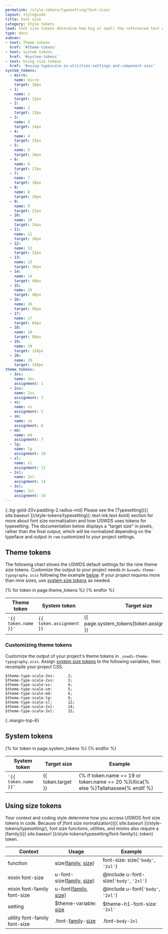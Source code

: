 ```yaml
---
permalink: /style-tokens/typesetting/font-size/
layout: styleguide
title: Font size
category: Style tokens
lead: Font size tokens determine how big or small the referenced text will appear on the screen. The USWDS typescale includes nine regularized theme tokens drawn from 21 system tokens.
type: docs
subnav:
- text: Theme tokens
  href: '#theme-tokens'
- text: System tokens
  href: '#system-tokens'
- text: Using size tokens
  href: '#using-typescale-in-utilities-settings-and-component-sass'
system_tokens:
  - micro:
    name: micro
    target: 10px
  - 1:
    name: 1
    target: 12px
  - 2:
    name: 2
    target: 13px
  - 3:
    name: 3
    target: 14px
  - 4:
    name: 4
    target: 15px
  - 5:
    name: 5
    target: 16px
  - 6:
    name: 6
    target: 17px
  - 7:
    name: 7
    target: 18px
  - 8:
    name: 8
    target: 20px
  - 9:
    name: 9
    target: 22px
  - 10:
    name: 10
    target: 24px
  - 11:
    name: 11
    target: 28px
  - 12:
    name: 12
    target: 32px
  - 13:
    name: 13
    target: 36px
  - 14:
    name: 14
    target: 40px
  - 15:
    name: 15
    target: 48px
  - 16:
    name: 16
    target: 56px
  - 17:
    name: 17
    target: 64px
  - 18:
    name: 18
    target: 80px
  - 19:
    name: 19
    target: 120px
  - 20:
    name: 20
    target: 140px
theme_tokens:
  - 3xs:
    name: 3xs
    assignment: 1
  - 2xs:
    name: 2xs
    assignment: 3
  - xs:
    name: xs
    assignment: 5
  - sm:
    name: sm
    assignment: 6
  - md:
    name: md
    assignment: 7
  - lg:
    name: lg
    assignment: 10
  - xl:
    name: xl
    assignment: 12
  - 2xl:
    name: 2xl
    assignment: 14
  - 3xl:
    name: 3xl
    assignment: 16
---
```


{:.bg-gold-20v.padding-2.radius-md}
Please see the [Typesetting]({{ site.baseurl }}/style-tokens/typesetting){:.text-ink.text-bold} section for more about font size normalization and how USWDS uses tokens for typesetting. The documentation below displays a "target size" in pixels, rather than the final output, which will be normalized depending on the typeface and output in `rem` customized to your project settings.

## Theme tokens
The following chart shows the USWDS default settings for the nine theme size tokens. Customize the output to your project needs in `$uswds-theme-typography.scss` following the example [below](#customizing-theme-tokens). If your project requires more than nine sizes, use [system size tokens](#system-tokens) as needed.

<div class="site-table-wrapper maxw-tablet">
  <table class="usa-table-borderless site-table-responsive">
    <thead>
      <tr>
        <th scope="col">Theme token</th>
        <th scope="col">System token</th>
        <th scope="col">Target size</th>
        <th scope="col">Example</th>
      </tr>
    </thead>
    <tbody class="font-ui-2xs">
      {% for token in page.theme_tokens %}
        <tr>
          <td scope="row" data-title="Theme token">
            <span>
              <code>'{{ token.name }}'</code>
            </span>
          </td>
          <td data-title="System token">
            <span>
              <code>{{ token.assignment }}</code>
            </span>
          </td>
          <td data-title="Output">
            <span>
              {{ page.system_tokens[token.assignment].target }}
            </span>
          </td>
          <td data-title="Example"  class="line-height-sans-1 overflow-hidden">
            <span class="font-sans-{{ token.name }}">
              Tallahassee
            </span>
          </td>
        </tr>
      {% endfor %}
    </tbody>
  </table>
</div>

### Customizing theme tokens
Customize the output of your project's theme tokens in `_uswds-theme-typography.scss`. Assign [system size tokens](#system-tokens) to the following variables, then recompile your project CSS.

```
$theme-type-scale-3xs:      2;
$theme-type-scale-2xs:      3;
$theme-type-scale-xs:       4;
$theme-type-scale-sm:       5;
$theme-type-scale-md:       6;
$theme-type-scale-lg:       9;
$theme-type-scale-xl:       12;
$theme-type-scale-2xl:      14;
$theme-type-scale-3xl:      15;
```


{:.margin-top-6}
## System tokens

<div class="site-table-wrapper maxw-tablet">
  <table class="usa-table-borderless site-table-responsive">
    <thead>
      <tr>
        <th scope="col">System token</th>
        <th scope="col">Target size</th>
        <th scope="col">Example</th>
      </tr>
    </thead>
    <tbody class="font-ui-2xs">
      {% for token in page.system_tokens %}
        <tr>
          <td scope="row" data-title="System token">
            <span>
              <code>'{{ token.name }}'</code>
            </span>
          </td>
          <td data-title="Output">
            <span>
              {{ token.target }}
            </span>
          </td>
          <td data-title="Example"  class="line-height-sans-1 overflow-hidden">
            <span class="font-sans-{{ token.name }}">
              {% if token.name == 19 or token.name == 20 %}Utica{% else %}Tallahassee{% endif %}
            </span>
          </td>
        </tr>
      {% endfor %}
    </tbody>
  </table>
</div>

## Using size tokens
Your context and coding style determine how you access USWDS font size tokens in code. Because of [font size normalization]({{ site.baseurl }}/style-tokens/typesetting/), font size functions, utilities, and mixins also require a [family]({{ site.baseurl }}/style-tokens/typesetting/font-family/){:.token} token.

<div class="site-table-wrapper">
  <table class="usa-table-borderless site-table-responsive">
    <thead>
      <tr>
        <th scope="col">Context</th>
        <th scope="col">Usage</th>
        <th scope="col">Example</th>
      </tr>
    </thead>
    <tbody class="font-mono-2xs">
      <tr>
        <td scope="row" data-title="Context" class="font-sans-2xs">
          <span>
            <span class="text-bold">function</span>
          </span>
        </td>
        <td data-title="Usage">
          <span>
            size(<a href="{{ site.baseurl }}/style-tokens/typesetting/font-family/" class="token">family</a>, <a href="{{ site.baseurl }}/style-tokens/typesetting/font-size/" class="token">size</a>)
          </span>
        </td>
        <td data-title="Example">
          <span>
            font-size: size(<code>'body'</code>, <code>'2xl'</code>)
          </span>
        </td>
      </tr>
      <tr>
        <td scope="row" data-title="Context" class="font-sans-2xs">
          <span>
            <span class="text-bold">mixin</span>
            <span class="display-block">font-size</span>
          </span>
        </td>
        <td data-title="Usage">
          <span>
            u-font-size(<a href="{{ site.baseurl }}/style-tokens/typesetting/font-family/" class="token">family</a>, <a href="{{ site.baseurl }}/style-tokens/typesetting/font-size/" class="token">size</a>)
          </span>
        </td>
        <td data-title="Example">
          <span>
            @include u-font-size(<code>'body'</code>, <code>'2xl'</code>)
          </span>
        </td>
      </tr>
      <tr>
        <td scope="row" data-title="Context" class="font-sans-2xs">
          <span>
            <span class="text-bold">mixin</span>
            <span class="display-block">font-family</span>
            <span class="display-block">font-size</span>
          </span>
        </td>
        <td data-title="Usage">
          <span>
            u-font(<a href="{{ site.baseurl }}/style-tokens/typesetting/font-family/" class="token">family</a>, <a href="{{ site.baseurl }}/style-tokens/typesetting/font-size/" class="token">size</a>)
          </span>
        </td>
        <td data-title="Example">
          <span>
            @include u-font(<code>'body'</code>, <code>'2xl'</code>)
          </span>
        </td>
      </tr>
      <tr>
        <td scope="row" data-title="Context" class="font-sans-2xs">
          <span>
            <span class="text-bold">setting</span>
          </span>
        </td>
        <td data-title="Usage">
          <span>
            $theme-variable: <a href="{{ site.baseurl }}/style-tokens/typesetting/font-size/" class="token">size</a>
          </span>
        </td>
        <td data-title="Example">
          <span>
          $theme-h1-font-size: <code>'2xl'</code>
          </span>
        </td>
      </tr>
      <tr>
        <td scope="row" data-title="Context" class="font-sans-2xs">
          <span>
            <span class="text-bold">utility</span>
            <span class="display-block">font-family</span>
            <span class="display-block">font-size</span>
          </span>
        </td>
        <td data-title="Usage">
          <span>
            .font-<a href="{{ site.baseurl }}/style-tokens/typesetting/font-family/" class="token">family</a>-<a href="{{ site.baseurl }}/style-tokens/typesetting/font-size/" class="token">size</a>
          </span>
        </td>
        <td data-title="Example">
          <span>
            .font-<code>body</code>-<code>2xl</code>
          </span>
        </td>
      </tr>
    </tbody>
  </table>
</div>
